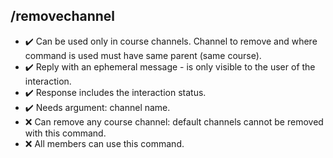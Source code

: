 ## /removechannel

- :heavy_check_mark: Can be used only in course channels. Channel to remove and where command is used must have same parent (same course).
- :heavy_check_mark: Reply with an ephemeral message - is only visible to the user of the interaction.
- :heavy_check_mark: Response includes the interaction status.
- :heavy_check_mark: Needs argument: channel name.
- :x: Can remove any course channel: default channels cannot be removed with this command.
- :x: All members can use this command.
